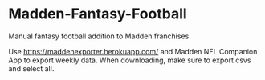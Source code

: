 # Madden-Fantasy-Football
Manual fantasy football addition to Madden franchises.

Use https://maddenexporter.herokuapp.com/ and Madden NFL Companion App to export weekly data.
When downloading, make sure to export csvs and select all.
